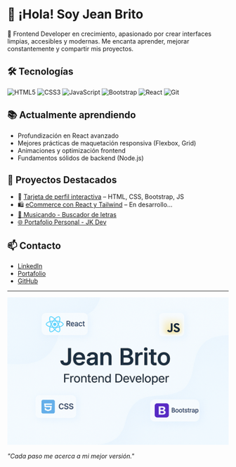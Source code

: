 # 👋 ¡Hola! Soy Jean Brito

🎯 Frontend Developer en crecimiento, apasionado por crear interfaces limpias, accesibles y modernas. Me encanta aprender, mejorar constantemente y compartir mis proyectos.

## 🛠️ Tecnologías

![HTML5](https://img.shields.io/badge/HTML-E34F26?style=flat&logo=html5&logoColor=white)
![CSS3](https://img.shields.io/badge/CSS-1572B6?style=flat&logo=css3&logoColor=white)
![JavaScript](https://img.shields.io/badge/JavaScript-F7DF1E?style=flat&logo=javascript&logoColor=black)
![Bootstrap](https://img.shields.io/badge/Bootstrap-7952B3?style=flat&logo=bootstrap&logoColor=white)
![React](https://img.shields.io/badge/React-61DAFB?style=flat&logo=react&logoColor=black)
![Git](https://img.shields.io/badge/Git-F05032?style=flat&logo=git&logoColor=white)

## 📚 Actualmente aprendiendo
- Profundización en React avanzado
- Mejores prácticas de maquetación responsiva (Flexbox, Grid)
- Animaciones y optimización frontend
- Fundamentos sólidos de backend (Node.js)

## 🚀 Proyectos Destacados

- 🎴 [Tarjeta de perfil interactiva](https://jbritoc17.github.io/proyecto-tarjeta) – HTML, CSS, Bootstrap, JS  
- 🛍️ [eCommerce con React y Tailwind](https://app.netlify.com/sites/dalanyecomercefrontend/) – En desarrollo...
- [🎵 Musicando - Buscador de letras](https://github.com/jbritoc17/musicando)
- [🌐 Portafolio Personal - JK Dev](https://portafoliojkdev.netlify.app/)

## 📫 Contacto

- [LinkedIn](https://www.linkedin.com/in/jean-carlos-augusto-brito-cuesta-396a50241/)
- [Portafolio](https://portafoliojkdev.netlify.app/)
- [GitHub](https://github.com/jbritoc17)

---
![Portada](https://github.com/jbritoc17/jbritoc17/raw/main/portada%20(2).png)


*"Cada paso me acerca a mi mejor versión."*
